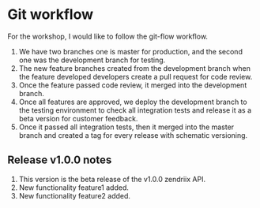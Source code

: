 # Git workflow

For the workshop, I would like to follow the git-flow workflow.

1. We have two branches one is master for production, and the second one was the development branch for testing.
2. The new feature branches created from the development branch when the feature developed developers create a pull request for code review.
3. Once the feature passed code review, it merged into the development branch.
4. Once all features are approved, we deploy the development branch to the testing environment to check all integration tests and release it as a beta version for customer feedback.
5. Once it passed all integration tests, then it merged into the master branch and created a tag for every release with schematic versioning.
## Release v1.0.0 notes
1. This version is the beta release of the v1.0.0 zendriix API. 
2. New functionality feature1 added.
3. New functionality feature2 added. 